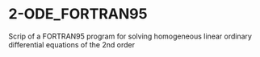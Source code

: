 # 2-ODE_FORTRAN95
Scrip of a FORTRAN95 program for solving homogeneous linear ordinary differential equations of the 2nd order
